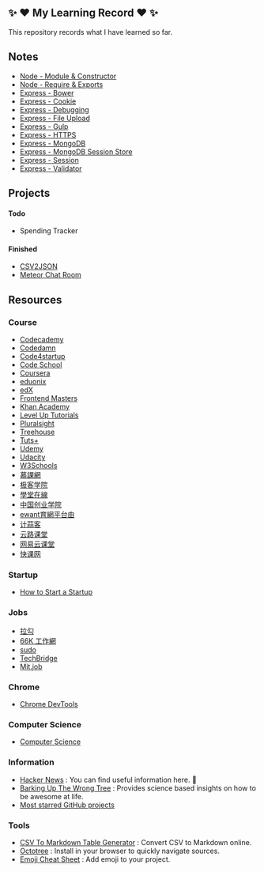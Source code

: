 ## :sparkles: :heart: My Learning Record :heart: :sparkles:

This repository records what I have learned so far.

## Notes

- [Node - Module & Constructor ](https://github.com/LIYINGZHEN/my-learning-record/blob/master/Node.js/Notes/node-module-constructor.md)
- [Node - Require & Exports](https://github.com/LIYINGZHEN/my-learning-record/blob/master/Node.js/Notes/node-require-exports.md)
- [Express - Bower](https://github.com/LIYINGZHEN/my-learning-record/blob/master/Express/Notes/express-bower.md)
- [Express - Cookie](https://github.com/LIYINGZHEN/my-learning-record/blob/master/Express/Notes/express-cookie.md)
- [Express - Debugging](https://github.com/LIYINGZHEN/my-learning-record/blob/master/Express/Notes/express-debugging.md)
- [Express - File Upload](https://github.com/LIYINGZHEN/my-learning-record/blob/master/Express/Notes/express-file-upload.md)
- [Express - Gulp](https://github.com/LIYINGZHEN/my-learning-record/blob/master/Express/Notes/express-gulp.md)
- [Express - HTTPS](https://github.com/LIYINGZHEN/my-learning-record/blob/master/Express/Notes/express-https.md)
- [Express - MongoDB](https://github.com/LIYINGZHEN/my-learning-record/blob/master/Express/Notes/express-mongodb.md)
- [Express - MongoDB Session Store](https://github.com/LIYINGZHEN/my-learning-record/blob/master/Express/Notes/express-mongodb-session-store.md)
- [Express - Session](https://github.com/LIYINGZHEN/my-learning-record/blob/master/Express/Notes/express-session.md)
- [Express - Validator](https://github.com/LIYINGZHEN/my-learning-record/blob/master/Express/Notes/express-validator.md)

## Projects

#### Todo

* Spending Tracker

#### Finished

* [CSV2JSON](https://github.com/LIYINGZHEN/my-learning-record/tree/master/Meteor/Projects/6.meteor-csv2json)
* [Meteor Chat Room](https://github.com/LIYINGZHEN/my-learning-record/tree/master/Meteor/Projects/7.meteor-chat-room)

## Resources

### Course

* [Codecademy](https://www.codecademy.com/learn)
* [Codedamn](http://codedamn.com/)
* [Code4startup](https://code4startup.com/)
* [Code School](https://www.codeschool.com/)
* [Coursera](https://www.coursera.org/)
* [eduonix](https://www.eduonix.com/)
* [edX](https://www.edx.org/)
* [Frontend Masters](https://frontendmasters.com/)
* [Khan Academy](https://www.khanacademy.org/computing/computer-science)
* [Level Up Tutorials](https://leveluptutorials.com/)
* [Pluralsight](https://www.pluralsight.com/)
* [Treehouse](https://teamtreehouse.com/)
* [Tuts+](http://tutsplus.com/)
* [Udemy](https://www.udemy.com/)
* [Udacity](https://www.udacity.com/)
* [W3Schools](http://www.w3schools.com/)
* [慕課網](http://www.imooc.com/)
* [极客学院](http://www.jikexueyuan.com/)
* [學堂在線](http://www.xuetangx.com/)
* [中国创业学院](http://cie.xuetangx.com/)
* [ewant育網平台由](http://www.ewant.org/)
* [计蒜客](http://www.jisuanke.com/)
* [云路课堂](http://yun.lu/student/homepage)
* [网易云课堂](http://study.163.com/)
* [快课网](www.cricode.coma)

### Startup

* [How to Start a Startup](http://startupclass.samaltman.com/)

### Jobs

- [拉勾](http://www.lagou.com/)
- [66K 工作網](http://www.66kjobs.tw/)
- [sudo](https://sudo.com.tw/)
- [TechBridge](https://techbridge.cc/)
- [Mit.job](http://mit.jobs/)

### Chrome

* [Chrome DevTools](https://developers.google.com/web/tools/chrome-devtools/)

### Computer Science

* [Computer Science](https://github.com/open-source-society/computer-science)

### Information

* [Hacker News](https://news.ycombinator.com/) : You can find useful information here. :sparkling_heart:
* [Barking Up The Wrong Tree](http://www.bakadesuyo.com/blog/) : Provides science based insights on how to be awesome at life.
* [Most starred GitHub projects](https://github.com/search?q=stars:%3E1&s=stars&type=Repositories)

### Tools

* [CSV To Markdown Table Generator](https://donatstudios.com/CsvToMarkdownTable) : Convert CSV to Markdown online.
* [Octotree](https://github.com/buunguyen/octotree) : Install in your browser to quickly navigate sources.
* [Emoji Cheat Sheet](http://www.emoji-cheat-sheet.com/) : Add emoji to your project.
